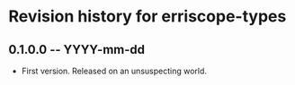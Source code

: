 # Revision history for erriscope-types

## 0.1.0.0 -- YYYY-mm-dd

* First version. Released on an unsuspecting world.
